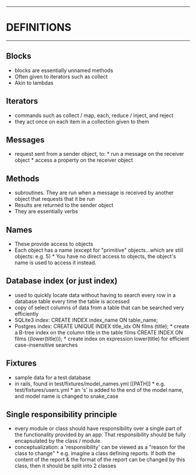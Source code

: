 ----------------------------------------------------------------------------------------------
# DEFINITIONS
----------------------------------------------------------------------------------------------

Blocks
------
*   blocks are essentially unnamed methods
*   Often given to iterators such as collect
*   Akin to lambdas

Iterators
---------
*   commands such as collect / map, each, reduce / inject, and reject
*   they act once on each item in a collection given to them

Messages
--------
*   request sent from a sender object, to:
		*   run a message on the receiver object
		*   access a property on the receiver object

Methods
-------
*   subroutines. They are run when a message is received by another object that 
    requests that it be run
*   Results are returned to the sender object
*   They are essentially verbs

Names
-----
*   These provide access to objects 
*   Each object has a name (except for "primitive" objects...which are still objects: e.g. 5)
		*   You have no direct access to objects, the object's name is used to access it instead.

Database index (or just index)
------------------------------
*   used to quickly locate data without having to search every row in a database
    table every time the table is accessed
*   copy of select columns of data from a table that can be searched very efficiently
*   SQLite3 index:
				CREATE INDEX index_name ON table_name;
*   Postgres index:
				CREATE UNIQUE INDEX title_idx ON films (title);
						*   create a B-tree index on the column title in the table films
				CREATE INDEX ON films ((lower(title)));
						*    create index on expression lower(title) for efficient case-insensitive searches

Fixtures
--------
*   sample data for a test database
*   in rails, found in test/fixtures/model_names.yml 																			 [[PATH]]
		*   e.g. test/fixtures/users.yml
				*   an 's' is added to the end of the model name, and model name is changed to snake_case

Single responsibility principle
-------------------------------
*   every module or class should have responsibility over a single part of the functionality
	  provided by an app. That responsibility should be fully encapsulated by the class / module.
*   conceptualization: a 'responsibility' can be viewed as a "reason for the class to change"
		*   e.g. imagine a class defining reports. If both the content of the report & the format of
						 the report can be changed by this class, then it should be split into 2 classes
						 